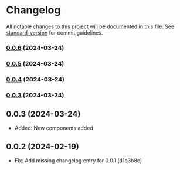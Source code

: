 # Changelog

All notable changes to this project will be documented in this file. See [standard-version](https://github.com/conventional-changelog/standard-version) for commit guidelines.

### [0.0.6](https://github.com/BluDevKit/vue-ui/compare/v0.0.5...v0.0.6) (2024-03-24)

### [0.0.5](https://github.com/BluDevKit/vue-ui/compare/v0.0.4...v0.0.5) (2024-03-24)

### [0.0.4](https://github.com/BluDevKit/vue-ui/compare/v0.0.3...v0.0.4) (2024-03-24)

### [0.0.3](https://github.com/BluDevKit/vue-ui/compare/v0.0.2...v0.0.3) (2024-03-24)

## 0.0.3 (2024-03-24)
- Added: New components added 
 
## 0.0.2 (2024-02-19)
- Fix: Add missing changelog entry for 0.0.1 (d1b3b8c)

